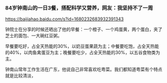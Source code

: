 ### 84岁钟南山的一日3餐，搭配科学又营养，网友：我坚持不了一周
https://baijiahao.baidu.com/s?id=1680232683932391343

钟院士在分享的时候还晒出了他的早餐：一个橙子、一个鸡蛋黄，两个蛋白，夹了芝士的面包、一大碗红豆粥。

早餐要吃好，占全天热能的30%，以奶豆蛋果蔬为主；中餐要吃饱，占全天热能的40%，以肉鱼禽蛋豆为主；晚餐要吃少，占全天热能的30%，以五谷食物类为主。

钟南山常年工作生活在广东，他说自己非常喜欢吃粤菜。我们都知道粤菜有个特点就是比较清淡，
